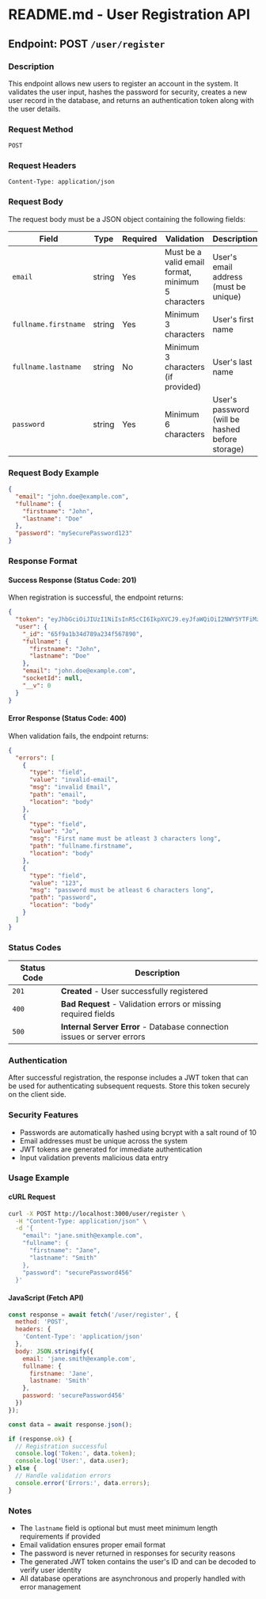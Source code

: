 # README.md - User Registration API

## Endpoint: POST `/user/register`

### Description
This endpoint allows new users to register an account in the system. It validates the user input, hashes the password for security, creates a new user record in the database, and returns an authentication token along with the user details.

### Request Method
`POST`

### Request Headers
```
Content-Type: application/json
```

### Request Body
The request body must be a JSON object containing the following fields:

| Field | Type | Required | Validation | Description |
|-------|------|----------|------------|-------------|
| `email` | string | Yes | Must be a valid email format, minimum 5 characters | User's email address (must be unique) |
| `fullname.firstname` | string | Yes | Minimum 3 characters | User's first name |
| `fullname.lastname` | string | No | Minimum 3 characters (if provided) | User's last name |
| `password` | string | Yes | Minimum 6 characters | User's password (will be hashed before storage) |

### Request Body Example
```json
{
  "email": "john.doe@example.com",
  "fullname": {
    "firstname": "John",
    "lastname": "Doe"
  },
  "password": "mySecurePassword123"
}
```

### Response Format

#### Success Response (Status Code: 201)
When registration is successful, the endpoint returns:

```json
{
  "token": "eyJhbGciOiJIUzI1NiIsInR5cCI6IkpXVCJ9.eyJfaWQiOiI2NWY5YTFiMzRkNzg5YTIzNGY1Njc4OTAiLCJpYXQiOjE2NzE2MzIwMDB9.example_jwt_token_signature",
  "user": {
    "_id": "65f9a1b34d789a234f567890",
    "fullname": {
      "firstname": "John",
      "lastname": "Doe"
    },
    "email": "john.doe@example.com",
    "socketId": null,
    "__v": 0
  }
}
```

#### Error Response (Status Code: 400)
When validation fails, the endpoint returns:

```json
{
  "errors": [
    {
      "type": "field",
      "value": "invalid-email",
      "msg": "invalid Email",
      "path": "email",
      "location": "body"
    },
    {
      "type": "field",
      "value": "Jo",
      "msg": "First name must be atleast 3 characters long",
      "path": "fullname.firstname",
      "location": "body"
    },
    {
      "type": "field",
      "value": "123",
      "msg": "password must be atleast 6 characters long",
      "path": "password",
      "location": "body"
    }
  ]
}
```

### Status Codes

| Status Code | Description |
|-------------|-------------|
| `201` | **Created** - User successfully registered |
| `400` | **Bad Request** - Validation errors or missing required fields |
| `500` | **Internal Server Error** - Database connection issues or server errors |

### Authentication
After successful registration, the response includes a JWT token that can be used for authenticating subsequent requests. Store this token securely on the client side.

### Security Features
- Passwords are automatically hashed using bcrypt with a salt round of 10
- Email addresses must be unique across the system
- JWT tokens are generated for immediate authentication
- Input validation prevents malicious data entry

### Usage Example

#### cURL Request
```bash
curl -X POST http://localhost:3000/user/register \
  -H "Content-Type: application/json" \
  -d '{
    "email": "jane.smith@example.com",
    "fullname": {
      "firstname": "Jane",
      "lastname": "Smith"
    },
    "password": "securePassword456"
  }'
```

#### JavaScript (Fetch API)
```javascript
const response = await fetch('/user/register', {
  method: 'POST',
  headers: {
    'Content-Type': 'application/json'
  },
  body: JSON.stringify({
    email: 'jane.smith@example.com',
    fullname: {
      firstname: 'Jane',
      lastname: 'Smith'
    },
    password: 'securePassword456'
  })
});

const data = await response.json();

if (response.ok) {
  // Registration successful
  console.log('Token:', data.token);
  console.log('User:', data.user);
} else {
  // Handle validation errors
  console.error('Errors:', data.errors);
}
```

### Notes
- The `lastname` field is optional but must meet minimum length requirements if provided
- Email validation ensures proper email format
- The password is never returned in responses for security reasons
- The generated JWT token contains the user's ID and can be decoded to verify user identity
- All database operations are asynchronous and properly handled with error management